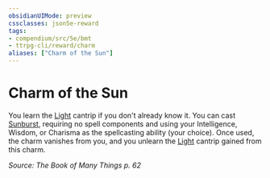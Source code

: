 ```yaml
---
obsidianUIMode: preview
cssclasses: json5e-reward
tags:
- compendium/src/5e/bmt
- ttrpg-cli/reward/charm
aliases: ["Charm of the Sun"]
---
```

# Charm of the Sun

You learn the [Light](/3-Mechanics/CLI/spells/light.md) cantrip if you don't already know it. You can cast [Sunburst](/3-Mechanics/CLI/spells/sunburst.md), requiring no spell components and using your Intelligence, Wisdom, or Charisma as the spellcasting ability (your choice). Once used, the charm vanishes from you, and you unlearn the [Light](/3-Mechanics/CLI/spells/light.md) cantrip gained from this charm.

*Source: The Book of Many Things p. 62*